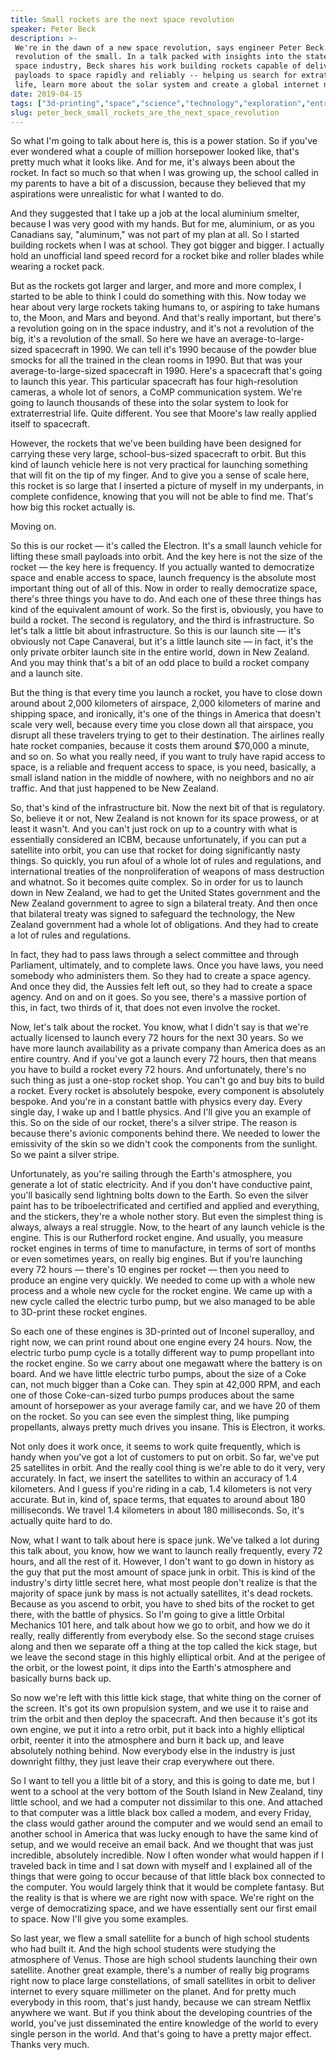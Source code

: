 ```yaml
---
title: Small rockets are the next space revolution
speaker: Peter Beck
description: >-
 We're in the dawn of a new space revolution, says engineer Peter Beck: the
 revolution of the small. In a talk packed with insights into the state of the
 space industry, Beck shares his work building rockets capable of delivering small
 payloads to space rapidly and reliably -- helping us search for extraterrestrial
 life, learn more about the solar system and create a global internet network.
date: 2019-04-15
tags: ["3d-printing","space","science","technology","exploration","entrepreneur"]
slug: peter_beck_small_rockets_are_the_next_space_revolution
---
```


So what I'm going to talk about here is, this is a power station. So if you've ever
wondered what a couple of million horsepower looked like, that's pretty much what it looks
like. And for me, it's always been about the rocket. In fact so much so that when I was
growing up, the school called in my parents to have a bit of a discussion, because they
believed that my aspirations were unrealistic for what I wanted to do.

And they suggested that I take up a job at the local aluminium smelter, because I was very
good with my hands. But for me, aluminium, or as you Canadians say, "aluminum," was not
part of my plan at all. So I started building rockets when I was at school. They got
bigger and bigger. I actually hold an unofficial land speed record for a rocket bike and
roller blades while wearing a rocket pack.

But as the rockets got larger and larger, and more and more complex, I started to be able
to think I could do something with this. Now today we hear about very large rockets taking
humans to, or aspiring to take humans to, the Moon, and Mars and beyond. And that's really
important, but there's a revolution going on in the space industry, and it's not a
revolution of the big, it's a revolution of the small. So here we have an
average-to-large-sized spacecraft in 1990. We can tell it's 1990 because of the powder
blue smocks for all the trained in the clean rooms in 1990. But that was your
average-to-large-sized spacecraft in 1990. Here's a spacecraft that's going to launch this
year. This particular spacecraft has four high-resolution cameras, a whole lot of senors,
a CoMP communication system. We're going to launch thousands of these into the solar
system to look for extraterrestrial life. Quite different. You see that Moore's law really
applied itself to spacecraft.

However, the rockets that we've been building have been designed for carrying these very
large, school-bus-sized spacecraft to orbit. But this kind of launch vehicle here is not
very practical for launching something that will fit on the tip of my finger. And to give
you a sense of scale here, this rocket is so large that I inserted a picture of myself in
my underpants, in complete confidence, knowing that you will not be able to find me.
That's how big this rocket actually is.

Moving on.

So this is our rocket — it's called the Electron. It's a small launch vehicle for lifting
these small payloads into orbit. And the key here is not the size of the rocket — the key
here is frequency. If you actually wanted to democratize space and enable access to space,
launch frequency is the absolute most important thing out of all of this. Now in order to
really democratize space, there's three things you have to do. And each one of these three
things has kind of the equivalent amount of work. So the first is, obviously, you have to
build a rocket. The second is regulatory, and the third is infrastructure. So let's talk a
little bit about infrastructure. So this is our launch site — it's obviously not Cape
Canaveral, but it's a little launch site — in fact, it's the only private orbiter launch
site in the entire world, down in New Zealand. And you may think that's a bit of an odd
place to build a rocket company and a launch site.

But the thing is that every time you launch a rocket, you have to close down around about
2,000 kilometers of airspace, 2,000 kilometers of marine and shipping space, and
ironically, it's one of the things in America that doesn't scale very well, because every
time you close down all that airspace, you disrupt all these travelers trying to get to
their destination. The airlines really hate rocket companies, because it costs them around
$70,000 a minute, and so on. So what you really need, if you want to truly have rapid
access to space, is a reliable and frequent access to space, is you need, basically, a
small island nation in the middle of nowhere, with no neighbors and no air traffic. And
that just happened to be New Zealand.

So, that's kind of the infrastructure bit. Now the next bit of that is regulatory. So,
believe it or not, New Zealand is not known for its space prowess, or at least it wasn't.
And you can't just rock on up to a country with what is essentially considered an ICBM,
because unfortunately, if you can put a satellite into orbit, you can use that rocket for
doing significantly nasty things. So quickly, you run afoul of a whole lot of rules and
regulations, and international treaties of the nonproliferation of weapons of mass
destruction and whatnot. So it becomes quite complex. So in order for us to launch down in
New Zealand, we had to get the United States government and the New Zealand government to
agree to sign a bilateral treaty. And then once that bilateral treaty was signed to
safeguard the technology, the New Zealand government had a whole lot of obligations. And
they had to create a lot of rules and regulations.

In fact, they had to pass laws through a select committee and through Parliament,
ultimately, and to complete laws. Once you have laws, you need somebody who administers
them. So they had to create a space agency. And once they did, the Aussies felt left out,
so they had to create a space agency. And on and on it goes. So you see, there's a massive
portion of this, in fact, two thirds of it, that does not even involve the
rocket.

Now, let's talk about the rocket. You know, what I didn't say is that we're actually
licensed to launch every 72 hours for the next 30 years. So we have more launch
availability as a private company than America does as an entire country. And if you've
got a launch every 72 hours, then that means you have to build a rocket every 72 hours.
And unfortunately, there's no such thing as just a one-stop rocket shop. You can't go and
buy bits to build a rocket. Every rocket is absolutely bespoke, every component is
absolutely bespoke. And you're in a constant battle with physics every day. Every single
day, I wake up and I battle physics. And I'll give you an example of this. So on the side
of our rocket, there's a silver stripe. The reason is because there's avionic components
behind there. We needed to lower the emissivity of the skin so we didn't cook the
components from the sunlight. So we paint a silver stripe.

Unfortunately, as you're sailing through the Earth's atmosphere, you generate a lot of
static electricity. And if you don't have conductive paint, you'll basically send
lightning bolts down to the Earth. So even the silver paint has to be triboelectrificated
and certified and applied and everything, and the stickers, they're a whole nother story.
But even the simplest thing is always, always a real struggle. Now, to the heart of any
launch vehicle is the engine. This is our Rutherford rocket engine. And usually, you
measure rocket engines in terms of time to manufacture, in terms of sort of months or even
sometimes years, on really big engines. But if you're launching every 72 hours — there's
10 engines per rocket — then you need to produce an engine very quickly. We needed to come
up with a whole new process and a whole new cycle for the rocket engine. We came up with a
new cycle called the electric turbo pump, but we also managed to be able to 3D-print these
rocket engines.

So each one of these engines is 3D-printed out of Inconel superalloy, and right now, we
can print round about one engine every 24 hours. Now, the electric turbo pump cycle is a
totally different way to pump propellant into the rocket engine. So we carry about one
megawatt where the battery is on board. And we have little electric turbo pumps, about the
size of a Coke can, not much bigger than a Coke can. They spin at 42,000 RPM, and each one
of those Coke-can-sized turbo pumps produces about the same amount of horsepower as your
average family car, and we have 20 of them on the rocket. So you can see even the simplest
thing, like pumping propellants, always pretty much drives you insane. This is Electron, it
works.

Not only does it work once, it seems to work quite frequently, which is handy when you've
got a lot of customers to put on orbit. So far, we've put 25 satellites in orbit. And the
really cool thing is we're able to do it very, very accurately. In fact, we insert the
satellites to within an accuracy of 1.4 kilometers. And I guess if you're riding in a cab,
1.4 kilometers is not very accurate. But in, kind of, space terms, that equates to around
about 180 milliseconds. We travel 1.4 kilometers in about 180 milliseconds. So, it's
actually quite hard to do.

Now, what I want to talk about here is space junk. We've talked a lot during this talk
about, you know, how we want to launch really frequently, every 72 hours, and all the rest
of it. However, I don't want to go down in history as the guy that put the most amount of
space junk in orbit. This is kind of the industry's dirty little secret here, what most
people don't realize is that the majority of space junk by mass is not actually
satellites, it's dead rockets. Because as you ascend to orbit, you have to shed bits of
the rocket to get there, with the battle of physics. So I'm going to give a little Orbital
Mechanics 101 here, and talk about how we go to orbit, and how we do it really, really
differently from everybody else. So the second stage cruises along and then we separate off
a thing at the top called the kick stage, but we leave the second stage in this highly
elliptical orbit. And at the perigee of the orbit, or the lowest point, it dips into the
Earth's atmosphere and basically burns back up.

So now we're left with this little kick stage, that white thing on the corner of the
screen. It's got its own propulsion system, and we use it to raise and trim the orbit and
then deploy the spacecraft. And then because it's got its own engine, we put it into a
retro orbit, put it back into a highly elliptical orbit, reenter it into the atmosphere
and burn it back up, and leave absolutely nothing behind. Now everybody else in the
industry is just downright filthy, they just leave their crap everywhere out
there.

So I want to tell you a little bit of a story, and this is going to date me, but I went to
a school at the very bottom of the South Island in New Zealand, tiny little school, and we
had a computer not dissimilar to this one. And attached to that computer was a little
black box called a modem, and every Friday, the class would gather around the computer and
we would send an email to another school in America that was lucky enough to have the same
kind of setup, and we would receive an email back. And we thought that was just
incredible, absolutely incredible. Now I often wonder what would happen if I traveled back
in time and I sat down with myself and I explained all of the things that were going to
occur because of that little black box connected to the computer. You would largely think
that it would be complete fantasy. But the reality is that is where we are right now with
space. We're right on the verge of democratizing space, and we have essentially sent our
first email to space. Now I'll give you some examples.

So last year, we flew a small satellite for a bunch of high school students who had built
it. And the high school students were studying the atmosphere of Venus. Those are high
school students launching their own satellite. Another great example, there's a number of
really big programs right now to place large constellations, of small satellites in orbit
to deliver internet to every square millimeter on the planet. And for pretty much
everybody in this room, that's just handy, because we can stream Netflix anywhere we want.
But if you think about the developing countries of the world, you've just disseminated the
entire knowledge of the world to every single person in the world. And that's going to
have a pretty major effect. Thanks very much.

<!--
ad_duration=3.33
comment_count=10
event="TED2019"
external_start_time=0
has_talk_citation=0
intro_duration=11.82
is_subtitle_required="False"
is_talk_featured="True"
language="en"
language_swap="False"
native_language="en"
number_of_related_talks=6
number_of_speakers=1
number_of_subtitled_videos=5
number_of_tags=6
number_of_talk_download_languages=5
number_of_talk_more_resources=0
number_of_talk_recommendations=0
number_of_talks_take_actions=2
post_ad_duration=0.83
published_timestamp="2019-11-12 16:08:48"
recording_date="2019-04-15"
speaker_description="Rocket entrepreneur"
speaker_is_published=1
speaker_name="Peter Beck"
talk_more_resources=[]
talk_name="Small rockets are the next space revolution"
talks_tags=["3d-printing","space","science","technology","exploration","entrepreneur"]
url_photo_speaker="https://pe.tedcdn.com/images/ted/3c61dba00d96afa93e733e6d9321c2737b96a6d4_254x191.jpg"
url_photo_talk="https://s3.amazonaws.com/talkstar-photos/uploads/261ec7c5-71d0-43d1-bca7-4ad03b368161/PeterBeck_2019-embed.jpg"
url_webpage="https://www.ted.com/talks/peter_beck_small_rockets_are_the_next_space_revolution"
video_type_name="TED Stage Talk"
-->